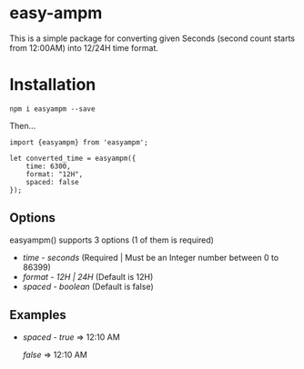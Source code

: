# easy-ampm

This is a simple package for converting given Seconds (second count starts from 12:00AM) into 12/24H time format.

# Installation

`npm i easyampm --save`

Then...

```
import {easyampm} from 'easyampm';

let converted_time = easyampm({
    time: 6300,
    format: "12H",
    spaced: false
});
```

## Options

easyampm() supports 3 options (1 of them is required)

- _time_ - _seconds_ (Required | Must be an Integer number between 0 to 86399)
- _format_ - _12H | 24H_ (Default is 12H)
- _spaced_ - _boolean_ (Default is false)

## Examples

- _spaced_ -
  _true_ => 12:10 AM

  _false_ => 12:10 AM
